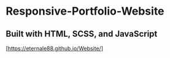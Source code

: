 # Responsive-Portfolio-Website
## Built with HTML, SCSS, and JavaScript

[https://eternale88.github.io/Website/]
